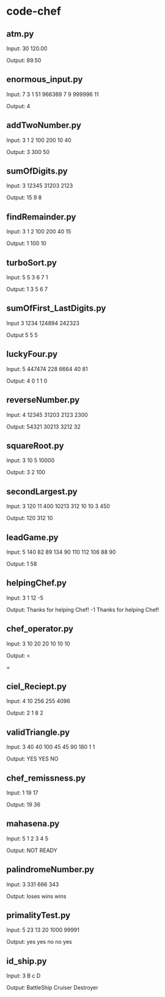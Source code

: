 # code-chef

## atm.py
Input:
30 120.00

Output:
89.50

## enormous_input.py
Input:
7 3 
1
51
966369
7
9
999996
11

Output:
4

## addTwoNumber.py
Input:
3 
1 2
100 200
10 40

Output:
3
300
50

## sumOfDigits.py
Input:
3 
12345
31203
2123

Output:
15
9
8

## findRemainder.py
Input:
3 
1 2
100 200
40 15

Output:
1
100
10

## turboSort.py
Input:
5
5
3
6
7
1

Output:
1
3
5
6
7

## sumOfFirst_LastDigits.py
Input
3 
1234
124894
242323

Output
5
5
5

## luckyFour.py
Input:
5
447474
228
6664
40
81

Output:
4
0
1
1
0

## reverseNumber.py
Input:
4
12345
31203
2123
2300

Output:
54321
30213
3212
32

## squareRoot.py
Input:
3
10
5
10000

Output:
3
2
100

## secondLargest.py
Input:
3 
120 11 400
10213 312 10
10 3 450

Output:
120
312
10

## leadGame.py
Input:
5
140 82
89 134
90 110
112 106
88 90

Output:
1 58

## helpingChef.py
Input:
3 
1
12
-5

Output:
Thanks for helping Chef!
-1
Thanks for helping Chef!

## chef_operator.py
Input:
3
10 20
20 10
10 10

Output:
<
>
=

## ciel_Reciept.py
Input:
4
10
256
255
4096

Output:
2
1
8
2

## validTriangle.py
Input:
3 
40 40 100
45 45 90
180 1 1

Output:
YES
YES
NO

## chef_remissness.py
Input:
1
19 17

Output:
19 36

## mahasena.py
Input:
5
1 2 3 4 5

Output:
NOT READY

## palindromeNumber.py
Input:
3
331
666
343

Output:
loses
wins
wins

## primalityTest.py
Input:
5
23
13
20
1000
99991

Output:
yes
yes
no
no
yes

## id_ship.py
Input:
3 
B
c
D

Output:
BattleShip
Cruiser
Destroyer

